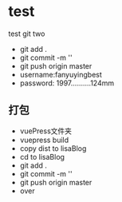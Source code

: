 # test
test git two
- git add .
- git commit -m ''
- git push origin master
- username:fanyuyingbest
- password: 1997..........124mm


## 打包
- vuePress文件夹
 - vuepress build
 - copy dist to lisaBlog
 - cd to lisaBlog
 - git add .
 - git commit -m ''
 - git push origin master
 - over